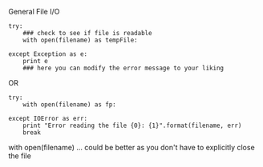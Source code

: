 General File I/O

    try:
        ### check to see if file is readable
        with open(filename) as tempFile:

    except Exception as e:
        print e
        ### here you can modify the error message to your liking


OR


    try:
        with open(filename) as fp:

    except IOError as err:
        print "Error reading the file {0}: {1}".format(filename, err)
        break


with open(filename) ... could be better as you don't have to explicitly close the file


